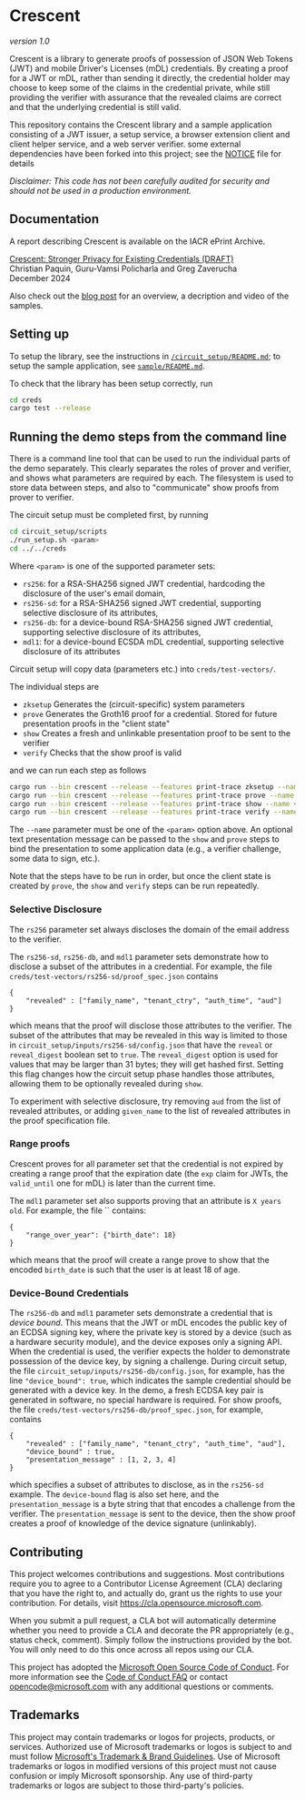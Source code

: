 # Crescent

_version 1.0_

Crescent is a library to generate proofs of possession of JSON Web Tokens (JWT) and
mobile Driver's Licenses (mDL) credentials.
By creating a proof for a JWT or mDL, rather than sending it directly, the credential holder may choose
to keep some of the claims in the credential private, while still providing the verifier with assurance
that the revealed claims are correct and that the underlying credential is still valid.

This repository contains the Crescent library and a sample application consisting of a JWT issuer,
a setup service, a browser extension client and client helper service, and a web server verifier. some
external dependencies have been forked into this project; see the [NOTICE](./NOTICE.md) file for details

*Disclaimer: This code has not been carefully audited for security and should not be used in a production environment.*

## Documentation
A report describing Crescent is available on the IACR ePrint Archive. 

[Crescent: Stronger Privacy for Existing Credentials (DRAFT)](https://eprint.iacr.org/2024/2013)   
Christian Paquin, Guru-Vamsi Policharla and Greg Zaverucha   
December 2024  

Also check out the [blog post](https://christianpaquin.github.io/2024-12-19-crescent-creds.html)
for an overview, a decription and video of the samples.

## Setting up

To setup the library, see the instructions in [`/circuit_setup/README.md`](./circuit_setup/README.md);
to setup the sample application, see [`sample/README.md`](./sample/README.md).

To check that the library has been setup correctly, run

```bash
cd creds
cargo test --release
```

## Running the demo steps from the command line

There is a command line tool that can be used to run the individual parts of the demo separately.  This clearly separates the roles of prover and verifier, and shows what parameters are required by each.  The filesystem is used to store data between steps, and also to "communicate" show proofs from prover to verifier.

The circuit setup must be completed first, by running

```bash
cd circuit_setup/scripts
./run_setup.sh <param>
cd ../../creds
```

Where `<param>` is one of the supported parameter sets:
* `rs256`: for a RSA-SHA256 signed JWT credential, hardcoding the disclosure of the user's email domain,
* `rs256-sd`: for a RSA-SHA256 signed JWT credential, supporting selective disclosure of its attributes,
* `rs256-db`: for a device-bound RSA-SHA256 signed JWT credential, supporting selective disclosure of its attributes,
* `mdl1`: for a device-bound ECSDA mDL credential, supporting selective disclosure of its attributes

Circuit setup will copy data (parameters etc.) into `creds/test-vectors/`.

The individual steps are

* `zksetup` Generates the (circuit-specific) system parameters
* `prove` Generates the Groth16 proof for a credential.  Stored for future presentation proofs in the "client state"
* `show` Creates a fresh and unlinkable presentation proof to be sent to the verifier
* `verify` Checks that the show proof is valid

and we can run each step as follows

```bash
cargo run --bin crescent --release --features print-trace zksetup --name <param>
cargo run --bin crescent --release --features print-trace prove --name <param>
cargo run --bin crescent --release --features print-trace show --name <param> [--presentation-message "..."]
cargo run --bin crescent --release --features print-trace verify --name <param> [--presentation-message "..."]
```

The `--name` parameter must be one of the `<param>` option above. An optional text presentation message can be passed to the `show` and `prove` steps to bind the presentation to some application data (e.g., a verifier challenge, some data to sign, etc.).

Note that the steps have to be run in order, but once the client state is created by `prove`, the `show` and `verify` steps can be run repeatedly.

### Selective Disclosure
The `rs256` parameter set always discloses the domain of the email address to the verifier. 

The `rs256-sd`, `rs256-db`, and `mdl1` parameter sets demonstrate how to disclose a subset of the attributes in a credential. For example, 
the file `creds/test-vectors/rs256-sd/proof_spec.json` contains 
```
{
    "revealed" : ["family_name", "tenant_ctry", "auth_time", "aud"]
}
```
which means that the proof will disclose those attributes to the verifier.  The subset of the attributes that may be revealed in this way is limited to those in `circuit_setup/inputs/rs256-sd/config.json` that have the `reveal` or `reveal_digest` boolean set to `true`. 
The `reveal_digest` option is used for values that may be larger than 31 bytes; they will get hashed first.  Setting this flag changes how the circuit setup phase handles those attributes, allowing them to be optionally revealed during `show`.

To experiment with selective disclosure, try removing `aud` from the list of revealed attributes, or adding `given_name` to the list of revealed attributes in the proof specification file.

### Range proofs

Crescent proves for all parameter set that the credential is not expired by creating a range proof that the expiration date (the `exp` claim for JWTs, the `valid_until` one for mDL) is later than the current time.

The `mdl1` parameter set also supports proving that an attribute is `X years old`. For example, the file `` contains:
```
{
    "range_over_year": {"birth_date": 18}
}
```
which means that the proof will create a range prove to show that the encoded `birth_date` is such that the user is at least 18 of age.

### Device-Bound Credentials
The `rs256-db` and `mdl1` parameter sets demonstrate a credential that is *device bound*.  This means that the JWT or mDL encodes the public key of an ECDSA signing key, where the private key is stored by a device (such as a hardware security module), and the device exposes only a signing API. 
When the credential is used, the verifier expects the holder to demonstrate possession of the device key, by signing a challenge.  During circuit setup, the file `circuit_setup/inputs/rs256-db/config.json`, for example, has the line `"device_bound": true`, which indicates the sample credential should be generated with a device key.  In the demo, a fresh ECDSA key pair is generated in software, no special hardware is required.
For show proofs, the file `creds/test-vectors/rs256-db/proof_spec.json`, for example, contains 
```
{
    "revealed" : ["family_name", "tenant_ctry", "auth_time", "aud"],
    "device_bound" : true, 
    "presentation_message" : [1, 2, 3, 4]
}
```
which specifies a subset of attributes to disclose, as in the `rs256-sd` example.  The `device-bound` flag is also set here, and the `presentation_message` is a byte string that that encodes a challenge from the verifier. The `presentation_message` is sent to the device, then the show proof creates a proof of knowledge of the device signature (unlinkably). 

## Contributing

This project welcomes contributions and suggestions.  Most contributions require you to agree to a
Contributor License Agreement (CLA) declaring that you have the right to, and actually do, grant us
the rights to use your contribution. For details, visit <https://cla.opensource.microsoft.com>.

When you submit a pull request, a CLA bot will automatically determine whether you need to provide
a CLA and decorate the PR appropriately (e.g., status check, comment). Simply follow the instructions
provided by the bot. You will only need to do this once across all repos using our CLA.

This project has adopted the [Microsoft Open Source Code of Conduct](https://opensource.microsoft.com/codeofconduct/).
For more information see the [Code of Conduct FAQ](https://opensource.microsoft.com/codeofconduct/faq/) or
contact [opencode@microsoft.com](mailto:opencode@microsoft.com) with any additional questions or comments.

## Trademarks

This project may contain trademarks or logos for projects, products, or services. Authorized use of Microsoft
trademarks or logos is subject to and must follow
[Microsoft's Trademark & Brand Guidelines](https://www.microsoft.com/en-us/legal/intellectualproperty/trademarks/usage/general).
Use of Microsoft trademarks or logos in modified versions of this project must not cause confusion or imply Microsoft sponsorship.
Any use of third-party trademarks or logos are subject to those third-party's policies.
